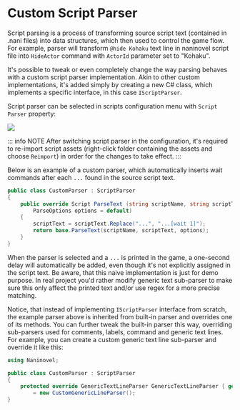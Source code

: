 # Custom Script Parser

Script parsing is a process of transforming source script text (contained in .nani files) into data structures, which then used to control the game flow. For example, parser will transform `@hide Kohaku` text line in naninovel script file into `HideActor` command with `ActorId` parameter set to "Kohaku".

It's possible to tweak or even completely change the way parsing behaves with a custom script parser implementation. Akin to other custom implementations, it's added simply by creating a new C# class, which implements a specific interface, in this case `IScriptParser`.

Script parser can be selected in scripts configuration menu with `Script Parser` property:

![](https://i.gyazo.com/12a03e71e66d1fb0901317e380c9694e.png)

::: info NOTE
After switching script parser in the configuration, it's required to re-import script assets (right-click folder containing the assets and choose `Reimport`) in order for the changes to take effect.
:::

Below is an example of a custom parser, which automatically inserts wait commands after each `...` found in the source script text.

```csharp
public class CustomParser : ScriptParser
{
    public override Script ParseText (string scriptName, string scriptText,
        ParseOptions options = default)
    {
        scriptText = scriptText.Replace("...", "...[wait 1]");
        return base.ParseText(scriptName, scriptText, options);
    }
}
```

When the parser is selected and a `...` is printed in the game, a one-second delay will automatically be added, even though it's not explicitly assigned in the script text. Be aware, that this naive implementation is just for demo purpose. In real project you'd rather modify generic text sub-parser to make sure this only affect the printed text and/or use regex for a more precise matching.

Notice, that instead of implementing `IScriptParser` interface from scratch, the example parser above is inherited from built-in parser and overrides one of its methods. You can further tweak the built-in parser this way, overriding sub-parsers used for comments, labels, command and generic text lines. For example, you can create a custom generic text line sub-parser and override it like this:

```csharp
using Naninovel;

public class CustomParser : ScriptParser
{
    protected override GenericTextLineParser GenericTextLineParser { get; }
        = new CustomGenericLineParser();
}
```

